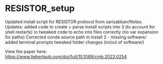 # RESISTOR_setup
Updated install script for RESISTOR protocol from sarisabban/Notes.
Updates:
added code to create + parse install scripts into 3 (to account for shell restarts) \n
tweaked code to echo into files correctly (no var expansion for paths)
Corrected conda source path in install 2 - missing software/
added terminal prompts
tweaked folder changes (in/out of software/)

View the paper here: https://www.liebertpub.com/doi/full/10.1089/cmb.2022.0254
